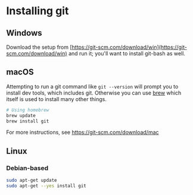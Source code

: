# Installing git

## Windows

Download the setup from [https://git-scm.com/download/win](https://git-scm.com/download/win) and run it; you'll want to install git-bash as well.

## macOS

Attempting to run a git command like `git --version` will prompt you to install dev tools, which includes git. Otherwise you can use [brew](https://brew.sh) which itself is used to install many other things. 

```bash
# Using homebrew
brew update
brew install git
```

For more instructions, see https://git-scm.com/download/mac

## Linux

### Debian-based
```bash
sudo apt-get update
sudo apt-get --yes install git
```
